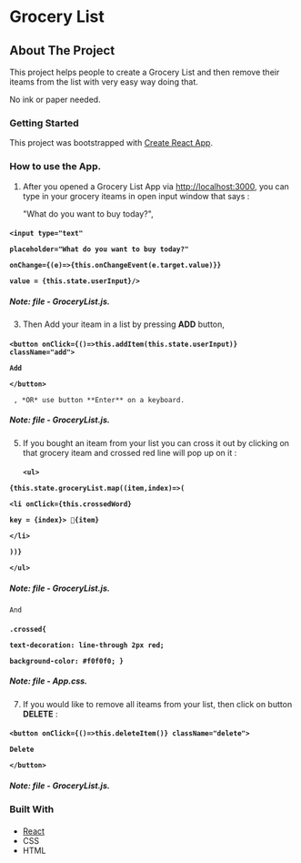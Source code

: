 <!-- NAME OF THE PROJECT -->
   # Grocery List
   
   <!-- ABOUT THE PROJECT -->
   ## About The Project

This project helps people to create a Grocery List and then remove their iteams from the list with very easy way doing that. 

No ink or paper needed.

### Getting Started

This project was bootstrapped with [Create React App](https://github.com/facebook/create-react-app).

### How to use the App.

1. After you opened a Grocery List App via [http://localhost:3000](http://localhost:3000), you can type in your grocery iteams in open input window that says :

   "What do you want to buy today?",
   ####
 **```
      <input type="text"
      ```**
   
   **```
      placeholder="What do you want to buy today?"
      ```**

 **```
      onChange={(e)=>{this.onChangeEvent(e.target.value)}}
      ```**

 **```
      value = {this.state.userInput}/>
       ```**
       
 ##### **Note: file - GroceryList.js.**

3. Then Add your iteam in a list by pressing **ADD** button,
   ####
 **```
       <button onClick={()=>this.addItem(this.state.userInput)} className="add">
      ```**

 **```
       Add
     ```**
     
 **```
       </button>
       ```** 
   
     , *OR* use button **Enter** on a keyboard.
   
   #####     **Note: file - GroceryList.js.**

 5. If you bought an iteam from your list you can cross it out by clicking on that grocery iteam and crossed red line will pop up on it :
    ####
    **```
           <ul>
           ```**

 **```
                {this.state.groceryList.map((item,index)=>(
    ```**
    
 **```
                    <li onClick={this.crossedWord}
     ```**
     
   **```
                     key = {index}> 💎{item}
    ```**
    
 **```
                     </li>
    ```**
    
 **```
                ))}
    ```**
    
 **```
            </ul>
            ```**
            
   ##### **Note: file - GroceryList.js.**
   
    And
    
 ####
 **```
            .crossed{
            ```**

   **```
             text-decoration: line-through 2px red;
              ```**
              
 **```
             background-color: #f0f0f0;
              }
             ```**
             
   ##### **Note: file - App.css.**
    
 7. If you would like to remove all iteams from your list, then click on button **DELETE** :
       ####
 **```
        <button onClick={()=>this.deleteItem()} className="delete">
       ```**
       
   **```
                    Delete
                    ```**
                    
 **```
                </button>
                ```**
                
 ##### **Note: file - GroceryList.js.**
       
  

### Built With

  #### 
   * [React](https://react.dev/)
   * CSS
   * HTML
 





